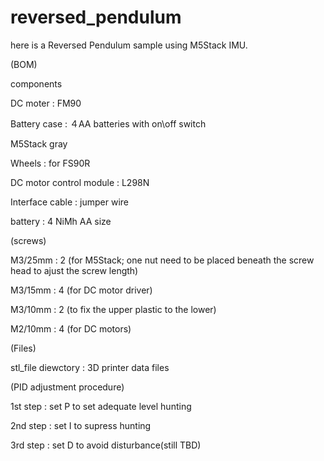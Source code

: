 # reversed_pendulum

here is a Reversed Pendulum sample using M5Stack IMU.

(BOM)

components

DC moter : FM90

Battery case : ４AA batteries with on\off switch

M5Stack gray

Wheels : for FS90R

DC motor control module : L298N

Interface cable : jumper wire

battery : 4 NiMh AA size

(screws)

M3/25mm : 2 (for M5Stack; one nut need to be placed beneath the screw head to ajust the screw length)

M3/15mm : 4 (for DC motor driver)

M3/10mm : 2 (to fix the upper plastic to the lower)

M2/10mm : 4 (for DC motors)

(Files)

stl_file diewctory : 3D printer data files

(PID adjustment procedure)

1st step : set P to set adequate level hunting

2nd step : set I to supress hunting

3rd step : set D to avoid disturbance(still TBD)
